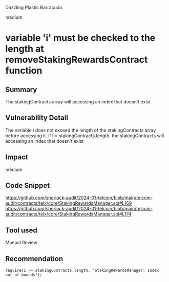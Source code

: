 Dazzling Plastic Barracuda

medium

# variable 'i' must be checked to the length at removeStakingRewardsContract function

## Summary
The stakingContracts array will  accessing an index that doesn't exist
## Vulnerability Detail
The variable i does not exceed the length of the stakingContracts array before accessing it. if i > stakingContracts.length, the stakingContracts will  accessing an index that doesn't exist

## Impact
medium

## Code Snippet
https://github.com/sherlock-audit/2024-01-telcoin/blob/main/telcoin-audit/contracts/telx/core/StakingRewardsManager.sol#L169
https://github.com/sherlock-audit/2024-01-telcoin/blob/main/telcoin-audit/contracts/telx/core/StakingRewardsManager.sol#L174

## Tool used

Manual Review

## Recommendation

    require(i <= stakingContracts.length, "StakingRewardsManager: Index out of bounds");

